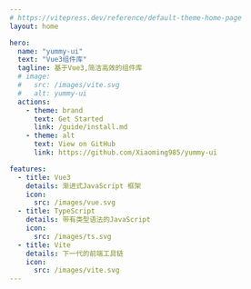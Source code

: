 ```yaml
---
# https://vitepress.dev/reference/default-theme-home-page
layout: home

hero:
  name: "yummy-ui"
  text: "Vue3组件库"
  tagline: 基于Vue3,简洁高效的组件库
  # image:
  #   src: /images/vite.svg
  #   alt: yummy-ui
  actions:
    - theme: brand
      text: Get Started
      link: /guide/install.md
    - theme: alt
      text: View on GitHub
      link: https://github.com/Xiaoming985/yummy-ui

features:
  - title: Vue3
    details: 渐进式JavaScript 框架
    icon:
      src: /images/vue.svg
  - title: TypeScript
    details: 带有类型语法的JavaScript
    icon:
      src: /images/ts.svg
  - title: Vite
    details: 下一代的前端工具链
    icon:
      src: /images/vite.svg
---
```


